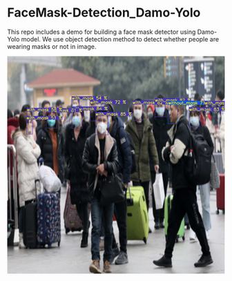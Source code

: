 # FaceMask-Detection_Damo-Yolo

This repo includes a demo for building a face mask detector using Damo-Yolo model. We use object detection method to detect whether people are wearing masks or not in image. 

![image](https://github.com/yichung-chen/FaceMask-Detection_Damo-Yolo/blob/main/results/maksssksksss12.png)
